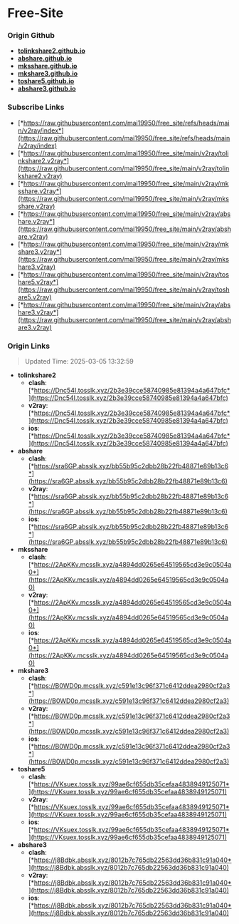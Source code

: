 # Free-Site

### Origin Github

- [**tolinkshare2.github.io**](https://github.com/tolinkshare2/tolinkshare2.github.io)
- [**abshare.github.io**](https://github.com/abshare/abshare.github.io)
- [**mksshare.github.io**](https://github.com/mksshare/mksshare.github.io)
- [**mkshare3.github.io**](https://github.com/mkshare3/mkshare3.github.io)
- [**toshare5.github.io**](https://github.com/toshare5/toshare5.github.io)
- [**abshare3.github.io**](https://github.com/abshare3/abshare3.github.io)

### Subscribe Links

- [*https://raw.githubusercontent.com/mai19950/free_site/refs/heads/main/v2ray/index*](https://raw.githubusercontent.com/mai19950/free_site/refs/heads/main/v2ray/index)
- [*https://raw.githubusercontent.com/mai19950/free_site/main/v2ray/tolinkshare2.v2ray*](https://raw.githubusercontent.com/mai19950/free_site/main/v2ray/tolinkshare2.v2ray)
- [*https://raw.githubusercontent.com/mai19950/free_site/main/v2ray/mksshare.v2ray*](https://raw.githubusercontent.com/mai19950/free_site/main/v2ray/mksshare.v2ray)
- [*https://raw.githubusercontent.com/mai19950/free_site/main/v2ray/abshare.v2ray*](https://raw.githubusercontent.com/mai19950/free_site/main/v2ray/abshare.v2ray)
- [*https://raw.githubusercontent.com/mai19950/free_site/main/v2ray/mkshare3.v2ray*](https://raw.githubusercontent.com/mai19950/free_site/main/v2ray/mkshare3.v2ray)
- [*https://raw.githubusercontent.com/mai19950/free_site/main/v2ray/toshare5.v2ray*](https://raw.githubusercontent.com/mai19950/free_site/main/v2ray/toshare5.v2ray)
- [*https://raw.githubusercontent.com/mai19950/free_site/main/v2ray/abshare3.v2ray*](https://raw.githubusercontent.com/mai19950/free_site/main/v2ray/abshare3.v2ray)

### Origin Links

> Updated Time: 2025-03-05 13:32:59

- **tolinkshare2**
  - **clash**: [*https://Dnc54I.tosslk.xyz/2b3e39cce58740985e81394a4a647bfc*](https://Dnc54I.tosslk.xyz/2b3e39cce58740985e81394a4a647bfc)
  - **v2ray**: [*https://Dnc54I.tosslk.xyz/2b3e39cce58740985e81394a4a647bfc*](https://Dnc54I.tosslk.xyz/2b3e39cce58740985e81394a4a647bfc)
  - **ios**: [*https://Dnc54I.tosslk.xyz/2b3e39cce58740985e81394a4a647bfc*](https://Dnc54I.tosslk.xyz/2b3e39cce58740985e81394a4a647bfc)
- **abshare**
  - **clash**: [*https://sra6GP.absslk.xyz/bb55b95c2dbb28b22fb48871e89b13c6*](https://sra6GP.absslk.xyz/bb55b95c2dbb28b22fb48871e89b13c6)
  - **v2ray**: [*https://sra6GP.absslk.xyz/bb55b95c2dbb28b22fb48871e89b13c6*](https://sra6GP.absslk.xyz/bb55b95c2dbb28b22fb48871e89b13c6)
  - **ios**: [*https://sra6GP.absslk.xyz/bb55b95c2dbb28b22fb48871e89b13c6*](https://sra6GP.absslk.xyz/bb55b95c2dbb28b22fb48871e89b13c6)
- **mksshare**
  - **clash**: [*https://2ApKKv.mcsslk.xyz/a4894dd0265e64519565cd3e9c0504a0*](https://2ApKKv.mcsslk.xyz/a4894dd0265e64519565cd3e9c0504a0)
  - **v2ray**: [*https://2ApKKv.mcsslk.xyz/a4894dd0265e64519565cd3e9c0504a0*](https://2ApKKv.mcsslk.xyz/a4894dd0265e64519565cd3e9c0504a0)
  - **ios**: [*https://2ApKKv.mcsslk.xyz/a4894dd0265e64519565cd3e9c0504a0*](https://2ApKKv.mcsslk.xyz/a4894dd0265e64519565cd3e9c0504a0)
- **mkshare3**
  - **clash**: [*https://B0WD0p.mcsslk.xyz/c591e13c96f371c6412ddea2980cf2a3*](https://B0WD0p.mcsslk.xyz/c591e13c96f371c6412ddea2980cf2a3)
  - **v2ray**: [*https://B0WD0p.mcsslk.xyz/c591e13c96f371c6412ddea2980cf2a3*](https://B0WD0p.mcsslk.xyz/c591e13c96f371c6412ddea2980cf2a3)
  - **ios**: [*https://B0WD0p.mcsslk.xyz/c591e13c96f371c6412ddea2980cf2a3*](https://B0WD0p.mcsslk.xyz/c591e13c96f371c6412ddea2980cf2a3)
- **toshare5**
  - **clash**: [*https://VKsuex.tosslk.xyz/99ae6cf655db35cefaa4838949125071*](https://VKsuex.tosslk.xyz/99ae6cf655db35cefaa4838949125071)
  - **v2ray**: [*https://VKsuex.tosslk.xyz/99ae6cf655db35cefaa4838949125071*](https://VKsuex.tosslk.xyz/99ae6cf655db35cefaa4838949125071)
  - **ios**: [*https://VKsuex.tosslk.xyz/99ae6cf655db35cefaa4838949125071*](https://VKsuex.tosslk.xyz/99ae6cf655db35cefaa4838949125071)
- **abshare3**
  - **clash**: [*https://j8Bdbk.absslk.xyz/8012b7c765db22563dd36b831c91a040*](https://j8Bdbk.absslk.xyz/8012b7c765db22563dd36b831c91a040)
  - **v2ray**: [*https://j8Bdbk.absslk.xyz/8012b7c765db22563dd36b831c91a040*](https://j8Bdbk.absslk.xyz/8012b7c765db22563dd36b831c91a040)
  - **ios**: [*https://j8Bdbk.absslk.xyz/8012b7c765db22563dd36b831c91a040*](https://j8Bdbk.absslk.xyz/8012b7c765db22563dd36b831c91a040)
